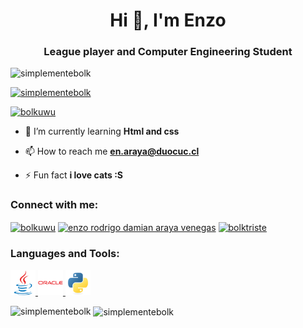 <h1 align="center">Hi 👋, I'm Enzo</h1>
<h3 align="center">League player and Computer Engineering Student</h3>

<p align="left"> <img src="https://komarev.com/ghpvc/?username=simplementebolk&label=Profile%20views&color=0e75b6&style=flat" alt="simplementebolk" /> </p>

<p align="left"> <a href="https://github.com/ryo-ma/github-profile-trophy"><img src="https://github-profile-trophy.vercel.app/?username=simplementebolk" alt="simplementebolk" /></a> </p>

<p align="left"> <a href="https://twitter.com/bolkuwu" target="blank"><img src="https://img.shields.io/twitter/follow/bolkuwu?logo=twitter&style=for-the-badge" alt="bolkuwu" /></a> </p>

- 🌱 I’m currently learning **Html and css**

- 📫 How to reach me **en.araya@duocuc.cl**

- ⚡ Fun fact **i love cats :S**

<h3 align="left">Connect with me:</h3>
<p align="left">
<a href="https://twitter.com/bolkuwu" target="blank"><img align="center" src="https://raw.githubusercontent.com/rahuldkjain/github-profile-readme-generator/master/src/images/icons/Social/twitter.svg" alt="bolkuwu" height="30" width="40" /></a>
<a href="https://www.linkedin.com/in/enzo-rodrigo-damian-araya-venegas-b655062a0/" target="blank"><img align="center" src="https://raw.githubusercontent.com/rahuldkjain/github-profile-readme-generator/master/src/images/icons/Social/linked-in-alt.svg" alt="enzo rodrigo damian araya venegas" height="30" width="40" /></a>
<a href="https://www.youtube.com/c/bolktriste" target="blank"><img align="center" src="https://raw.githubusercontent.com/rahuldkjain/github-profile-readme-generator/master/src/images/icons/Social/youtube.svg" alt="bolktriste" height="30" width="40" /></a>
</p>

<h3 align="left">Languages and Tools:</h3>
<p align="left"> <a href="https://www.java.com" target="_blank" rel="noreferrer"> <img src="https://raw.githubusercontent.com/devicons/devicon/master/icons/java/java-original.svg" alt="java" width="40" height="40"/> </a> <a href="https://www.oracle.com/" target="_blank" rel="noreferrer"> <img src="https://raw.githubusercontent.com/devicons/devicon/master/icons/oracle/oracle-original.svg" alt="oracle" width="40" height="40"/> </a> <a href="https://www.python.org" target="_blank" rel="noreferrer"> <img src="https://raw.githubusercontent.com/devicons/devicon/master/icons/python/python-original.svg" alt="python" width="40" height="40"/> </a> </p>

<p><img align="left" src="https://github-readme-stats.vercel.app/api/top-langs?username=simplementebolk&show_icons=true&locale=en&layout=compact" alt="simplementebolk" /></p>

<p>&nbsp;<img align="center" src="https://github-readme-stats.vercel.app/api?username=simplementebolk&show_icons=true&locale=en" alt="simplementebolk" /></p>